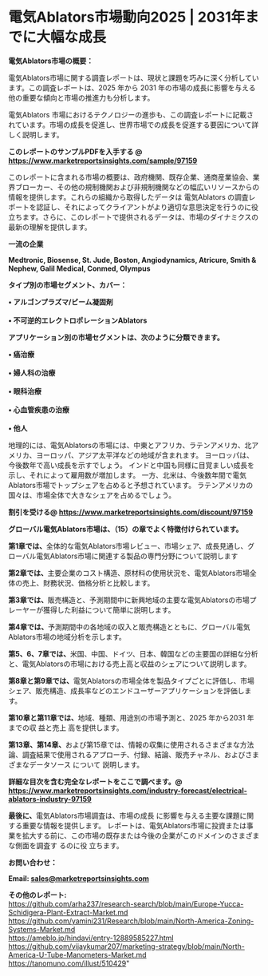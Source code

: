 # 電気Ablators市場動向2025 | 2031年までに大幅な成長

<strong><b>電気Ablators市場の概要：</b></strong>

電気Ablators市場に関する調査レポートは、現状と課題を巧みに深く分析しています。この調査レポートは、2025 年から 2031 年の市場の成長に影響を与える他の重要な傾向と市場の推進力も分析します。

電気Ablators 市場におけるテクノロジーの進歩も、この調査レポートに記載されています。市場の成長を促進し、世界市場での成長を促進する要因について詳しく説明します。

<strong>このレポートのサンプルPDFを入手する @ <a href=https://www.marketreportsinsights.com/sample/97159>https://www.marketreportsinsights.com/sample/97159</a></strong>

このレポートに含まれる市場の概要は、政府機関、既存企業、通商産業協会、業界ブローカー、その他の規制機関および非規制機関などの幅広いリソースからの情報を提供します。これらの組織から取得したデータは 電気Ablators の調査レポートを認証し、それによってクライアントがより適切な意思決定を行うのに役立ちます。さらに、このレポートで提供されるデータは、市場のダイナミクスの最新の理解を提供します。

<strong>一流の企業</strong>

<strong><b>Medtronic, Biosense, St. Jude, Boston, Angiodynamics, Atricure, Smith & Nephew, Galil Medical, Conmed, Olympus</b></strong>

<strong><b>タイプ別の市場セグメント、カバー：</b></strong>

<strong>• アルゴンプラズマ/ビーム凝固剤<br><br>• 不可逆的エレクトロポレーションAblators</strong>

<strong><b>アプリケーション別の市場セグメントは、次のように分類できます。</b></strong>

<strong>• 癌治療<br><br>• 婦人科の治療<br><br>• 眼科治療<br><br>• 心血管疾患の治療<br><br>• 他人</strong>

 地理的には、電気Ablatorsの市場には、中東とアフリカ、ラテンアメリカ、北アメリカ、ヨーロッパ、アジア太平洋などの地域が含まれます。 ヨーロッパは、今後数年で高い成長を示すでしょう。 インドと中国も同様に目覚ましい成長を示し、それによって雇用数が増加します。 一方、北米は、今後数年間で電気Ablators市場でトップシェアを占めると予想されています。 ラテンアメリカの国々は、市場全体で大きなシェアを占めるでしょう。

<strong>割引を受ける@ <a href=https://www.marketreportsinsights.com/discount/97159>https://www.marketreportsinsights.com/discount/97159</a></strong>

<strong><b>グローバル電気Ablators市場は、（15）の章でよく特徴付けられています。</b></strong>

<strong><b>第</b></strong><strong><b>1章では、</b></strong>全体的な電気Ablators市場レビュー、市場シェア、成長見通し、グローバル電気Ablators市場に関連する製品の専門分野について説明します

<strong><b>第2章では、</b></strong>主要企業のコスト構造、原材料の使用状況を、電気Ablators市場全体の売上、財務状況、価格分析と比較します。

<strong><b>第3章では、</b></strong>販売構造と、予測期間中に新興地域の主要な電気Ablatorsの市場プレーヤーが獲得した利益について簡単に説明します。

<strong><b>第4章では、</b></strong>予測期間中の各地域の収入と販売構造とともに、グローバル電気Ablators市場の地域分析を示します。

<strong><b>第5、6、7章では、</b></strong>米国、中国、ドイツ、日本、韓国などの主要国の詳細な分析と、電気Ablatorsの市場における売上高と収益のシェアについて説明します。

<strong><b>第8章と第9章では、</b></strong>電気Ablatorsの市場全体を製品タイプごとに評価し、市場シェア、販売構造、成長率などのエンドユーザーアプリケーションを評価します。

<strong><b>第10章と第11章では、</b></strong>地域、種類、用途別の市場予測と、2025 年から2031 年までの収 益と売上 高を提供します。

<strong><b>第13章、第14章、</b></strong>および第15章では、情報の収集に使用されるさまざまな方法論、調査結果で使用されるアプローチ、付録、結論、販売チャネル、およびさまざまなデータソース について 説明します。

<strong>詳細な目次を含む完全なレポートをここで調べます。@ <a href=https://www.marketreportsinsights.com/industry-forecast/electrical-ablators-industry-97159>https://www.marketreportsinsights.com/industry-forecast/electrical-ablators-industry-97159</a></strong>

<strong><b>最後に、</b></strong>電気Ablators市場調査は、市場の成長 に影響を</a>与える主要な課題に関する重要な情報を提供します。 レポートは、電気Ablators市場に投資または事業を拡大する前に、この市場の既存または今後の企業がこのドメインのさまざまな側面を調査す るのに役 立ちます。

<strong><b>お問い合わせ：</b></strong>

<strong>Email: </strong><a href=mailto:sales@marketreportsinsights.com><strong>sales@marketreportsinsights.com</strong></a>

<strong>その他のレポート:</strong>
<br>
<a href=https://github.com/arha237/research-search/blob/main/Europe-Yucca-Schidigera-Plant-Extract-Market.md>https://github.com/arha237/research-search/blob/main/Europe-Yucca-Schidigera-Plant-Extract-Market.md</a>
<br>
<a href=https://github.com/yamini231/Research/blob/main/North-America-Zoning-Systems-Market.md>https://github.com/yamini231/Research/blob/main/North-America-Zoning-Systems-Market.md</a>
<br>
<a href=https://ameblo.jp/hindavi/entry-12889585227.html>https://ameblo.jp/hindavi/entry-12889585227.html</a>
<br>
<a href=https://github.com/vijaykumar207/marketing-strategy/blob/main/North-America-U-Tube-Manometers-Market.md>https://github.com/vijaykumar207/marketing-strategy/blob/main/North-America-U-Tube-Manometers-Market.md</a>
<br>
<a href=https://tanomuno.com/illust/510429>https://tanomuno.com/illust/510429</a>"
